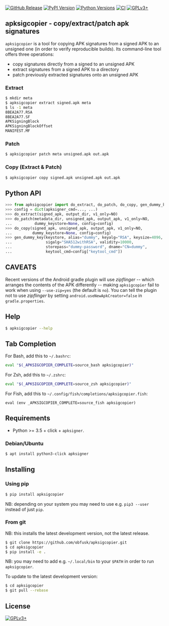 <!-- {{{1

    File        : README.md
    Maintainer  : Felix C. Stegerman <flx@obfusk.net>
    Date        : 2021-03-29

    Copyright   : Copyright (C) 2021  Felix C. Stegerman
    Version     : v0.2.1
    License     : GPLv3+

}}}1 -->

[![GitHub Release](https://img.shields.io/github/release/obfusk/apksigcopier.svg?logo=github)](https://github.com/obfusk/apksigcopier/releases)
[![PyPI Version](https://img.shields.io/pypi/v/apksigcopier.svg)](https://pypi.python.org/pypi/apksigcopier)
[![Python Versions](https://img.shields.io/pypi/pyversions/apksigcopier.svg)](https://pypi.python.org/pypi/apksigcopier)
[![CI](https://github.com/obfusk/apksigcopier/workflows/CI/badge.svg)](https://github.com/obfusk/apksigcopier/actions?query=workflow%3ACI)
[![GPLv3+](https://img.shields.io/badge/license-GPLv3+-blue.svg)](https://www.gnu.org/licenses/gpl-3.0.html)

## apksigcopier - copy/extract/patch apk signatures

`apksigcopier` is a tool for copying APK signatures from a signed APK
to an unsigned one (in order to verify reproducible builds).  Its
command-line tool offers three operations:

* copy signatures directly from a signed to an unsigned APK
* extract signatures from a signed APK to a directory
* patch previously extracted signatures onto an unsigned APK

### Extract

```bash
$ mkdir meta
$ apksigcopier extract signed.apk meta
$ ls -1 meta
8BEA2A77.RSA
8BEA2A77.SF
APKSigningBlock
APKSigningBlockOffset
MANIFEST.MF
```

### Patch

```bash
$ apksigcopier patch meta unsigned.apk out.apk
```

### Copy (Extract & Patch)

```bash
$ apksigcopier copy signed.apk unsigned.apk out.apk
```

## Python API

```python
>>> from apksigcopier import do_extract, do_patch, do_copy, gen_dummy_key
>>> config = dict(apksigner_cmd=..., ...)
>>> do_extract(signed_apk, output_dir, v1_only=NO)
>>> do_patch(metadata_dir, unsigned_apk, output_apk, v1_only=NO,
...          dummy_keystore=None, config=config)
>>> do_copy(signed_apk, unsigned_apk, output_apk, v1_only=NO,
...         dummy_keystore=None, config=config)
>>> gen_dummy_key(keystore, alias="dummy", keyalg="RSA", keysize=4096,
...               sigalg="SHA512withRSA", validity=10000,
...               storepass="dummy-password", dname="CN=dummy",
...               keytool_cmd=config["keytool_cmd"])
```

## CAVEATS

Recent versions of the Android gradle plugin will use *zipflinger* --
which arranges the contents of the APK differently -- making
`apksigcopier` fail to work when using `--use-zip=yes` (the default is
`no`).  You can tell the plugin not to use *zipflinger* by setting
`android.useNewApkCreator=false` in `gradle.properties`.

## Help

```bash
$ apksigcopier --help
```

## Tab Completion

For Bash, add this to `~/.bashrc`:

```bash
eval "$(_APKSIGCOPIER_COMPLETE=source_bash apksigcopier)"
```

For Zsh, add this to `~/.zshrc`:

```zsh
eval "$(_APKSIGCOPIER_COMPLETE=source_zsh apksigcopier)"
```

For Fish, add this to `~/.config/fish/completions/apksigcopier.fish`:

```fish
eval (env _APKSIGCOPIER_COMPLETE=source_fish apksigcopier)
```

## Requirements

* Python >= 3.5 + click + `apksigner`.

### Debian/Ubuntu

```bash
$ apt install python3-click apksigner
```

## Installing

### Using pip

```bash
$ pip install apksigcopier
```

NB: depending on your system you may need to use e.g. `pip3 --user`
instead of just `pip`.

### From git

NB: this installs the latest development version, not the latest
release.

```bash
$ git clone https://github.com/obfusk/apksigcopier.git
$ cd apksigcopier
$ pip install -e .
```

NB: you may need to add e.g. `~/.local/bin` to your `$PATH` in order
to run `apksigcopier`.

To update to the latest development version:

```bash
$ cd apksigcopier
$ git pull --rebase
```

## License

[![GPLv3+](https://www.gnu.org/graphics/gplv3-127x51.png)](https://www.gnu.org/licenses/gpl-3.0.html)

<!-- vim: set tw=70 sw=2 sts=2 et fdm=marker : -->
